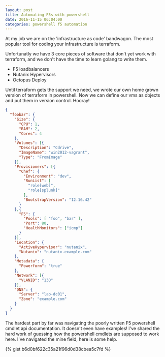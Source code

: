 ```yaml
---
layout: post
title: Automating F5s with powershell
date: 2016-11-15 06:04:00
categories: powershell f5 automation
---
```


At my job we are on the 'infrastructure as code' bandwagon. The most popular tool for coding your infrastructure is terraform. 

Unfortunatly we have 3 core pieces of software that don't yet work with terraform, and we don't have the time to learn golang to write them. 

- F5 loadbalancers
- Nutanix Hypervisors
- Octopus Deploy

Until terraform gets the support we need, we wrote our own home grown version of terraform in powershell. 
Now we can define our vms as objects and put them in version control. Hooray! 

```json
{
  "foobar": {
    "Size": {
      "CPU": 1,
      "RAM": 2,
      "Cores": 4
    },
    "Volumes": [{
      "Description": "Cdrive",
      "ImageName": "win2012-vagrant",
      "Type": "FromImage"
    }],
    "Provisioners": [{ 
      "Chef": {
        "Environment": "dev",
        "RunList": [
          "role[web]",
          "role[splunk]"
        ],
        "BootstrapVersion": "12.16.42"
      }
    },{
      "F5": {
        "Pools": [ "foo", "bar" ],
        "Port": 80,
        "HealthMonitors": ["icmp"]
      }
    }],
    "Location": {
      "ActiveHypervisor": "nutanix",
      "Nutanix": "nutanix.example.com"
    },
    "Metadata": {
      "Powerform": "true"
    },
    "Network": [{
      "VLANID": "130"
    }],
    "DNS": {
      "Server": "lab-dc01",
      "Zone": "example.com"
    }
  }
}

```

The hardest part by far was navigating the poorly written F5 powershell cmdlet api documentation. It doesn't even have examples! 
I've shared the hard work of guessing how the powershell cmdlets are supposed to work here. I've navigated the mine field, here is some help. 

{% gist b6d0bf622c35a21f96d0d38cbea5c7fd %}
